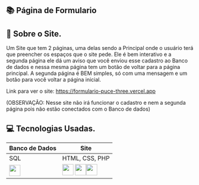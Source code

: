 ## 📚  Página de Formulario


## 📕 Sobre o Site.

Um Site que tem 2 páginas, uma delas sendo a Principal onde o usuário terá que preencher os espaços que o site pede. 
Ele é bem interativo e a segunda página ele dá um aviso que você enviou esse cadastro ao Banco de dados e nessa mesma página tem um botão de voltar para a página principal.
A segunda página é BEM simples, só com uma mensagem e um botão para você voltar a página inicial.

Link para ver o site: https://formulario-puce-three.vercel.app

(OBSERVAÇÃO: Nesse site não irá funcionar o cadastro e nem a segunda página pois não estão conectados com o Banco de dados)


## 💻 Tecnologias Usadas.


| Banco de Dados | Site |
|-------|---------|
| SQL | HTML, CSS, PHP|
|<img src="https://cdn.jsdelivr.net/gh/devicons/devicon@latest/icons/azuresqldatabase/azuresqldatabase-original.svg" width="30" height="30" /> |<img src="https://cdn.jsdelivr.net/gh/devicons/devicon@latest/icons/html5/html5-original.svg" width="30" height="30" />  <img src="https://cdn.jsdelivr.net/gh/devicons/devicon@latest/icons/css3/css3-original.svg" width="30" height="30" /><img src="https://cdn.jsdelivr.net/gh/devicons/devicon@latest/icons/php/php-original.svg" witdh="30" height="30" />|



